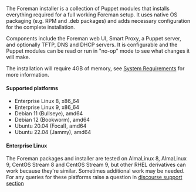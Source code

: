 
The Foreman installer is a collection of Puppet modules that installs everything required for a full working Foreman setup.  It uses native OS packaging (e.g. RPM and .deb packages) and adds necessary configuration for the complete installation.

Components include the Foreman web UI, Smart Proxy, a Puppet server, and optionally TFTP, DNS and DHCP servers. It is configurable and the Puppet modules can be read or run in "no-op" mode to see what changes it will make.

The installation will require 4GB of memory, see [System Requirements](manuals/{{page.version}}/index.html#3.1SystemRequirements) for more information.

#### Supported platforms

* Enterprise Linux 8, x86_64
* Enterprise Linux 9, x86_64
* Debian 11 (Bullseye), amd64
* Debian 12 (Bookworm), amd64
* Ubuntu 20.04 (Focal), amd64
* Ubuntu 22.04 (Jammy), amd64

#### Enterprise Linux

The Foreman packages and installer are tested on AlmaLinux 8, AlmaLinux 9, CentOS Stream 8 and CentOS Stream 9, but other RHEL derivatives can work because they're similar. Sometimes additional work may be needed. For any queries for these platforms raise a question in [discourse support section](https://community.theforeman.org/c/support/10)
